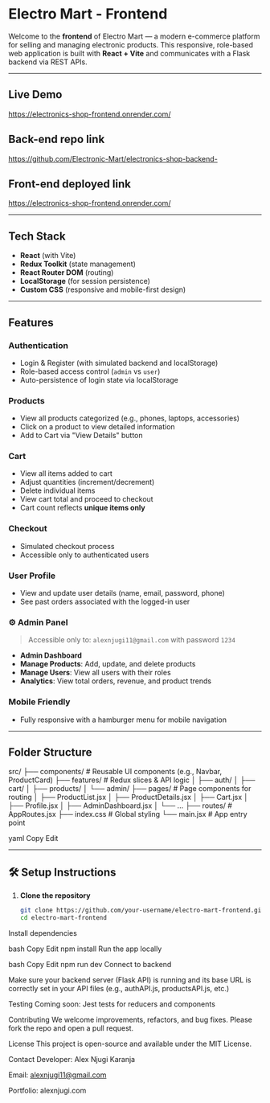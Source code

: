 # Electro Mart - Frontend

Welcome to the **frontend** of Electro Mart — a modern e-commerce platform for selling and managing electronic products. This responsive, role-based web application is built with **React + Vite** and communicates with a Flask backend via REST APIs.

---

## Live Demo
https://electronics-shop-frontend.onrender.com/

## Back-end repo link
https://github.com/Electronic-Mart/electronics-shop-backend-

## Front-end deployed link
https://electronics-shop-frontend.onrender.com/

---

## Tech Stack

- **React** (with Vite)
- **Redux Toolkit** (state management)
- **React Router DOM** (routing)
- **LocalStorage** (for session persistence)
- **Custom CSS** (responsive and mobile-first design)

---

## Features

### Authentication
- Login & Register (with simulated backend and localStorage)
- Role-based access control (`admin` vs `user`)
- Auto-persistence of login state via localStorage

### Products
- View all products categorized (e.g., phones, laptops, accessories)
- Click on a product to view detailed information
- Add to Cart via "View Details" button

### Cart
- View all items added to cart
- Adjust quantities (increment/decrement)
- Delete individual items
- View cart total and proceed to checkout
- Cart count reflects **unique items only**

### Checkout
- Simulated checkout process
- Accessible only to authenticated users

###  User Profile
- View and update user details (name, email, password, phone)
- See past orders associated with the logged-in user

### ⚙ Admin Panel
> Accessible only to: `alexnjugi11@gmail.com` with password `1234`

- **Admin Dashboard**
- **Manage Products**: Add, update, and delete products
- **Manage Users**: View all users with their roles
- **Analytics**: View total orders, revenue, and product trends

###  Mobile Friendly
- Fully responsive with a hamburger menu for mobile navigation

---

## Folder Structure

src/
├── components/ # Reusable UI components (e.g., Navbar, ProductCard)
├── features/ # Redux slices & API logic
│ ├── auth/
│ ├── cart/
│ ├── products/
│ └── admin/
├── pages/ # Page components for routing
│ ├── ProductList.jsx
│ ├── ProductDetails.jsx
│ ├── Cart.jsx
│ ├── Profile.jsx
│ ├── AdminDashboard.jsx
│ └── ...
├── routes/ # AppRoutes.jsx
├── index.css # Global styling
└── main.jsx # App entry point

yaml
Copy
Edit

---

## 🛠 Setup Instructions

1. **Clone the repository**
   ```bash
   git clone https://github.com/your-username/electro-mart-frontend.git
   cd electro-mart-frontend
Install dependencies

bash
Copy
Edit
npm install
Run the app locally

bash
Copy
Edit
npm run dev
Connect to backend

Make sure your backend server (Flask API) is running and its base URL is correctly set in your API files (e.g., authAPI.js, productsAPI.js, etc.)

 Testing
 Coming soon: Jest tests for reducers and components

 Contributing
We welcome improvements, refactors, and bug fixes. Please fork the repo and open a pull request.

 License
This project is open-source and available under the MIT License.

 Contact
Developer: Alex Njugi Karanja

Email: alexnjugi11@gmail.com

Portfolio: alexnjugi.com
